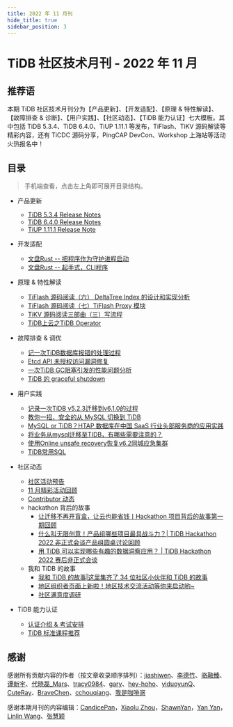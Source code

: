 ```yaml
---
title: 2022 年 11 月刊
hide_title: true
sidebar_position: 3
---
```


# TiDB 社区技术月刊 - 2022 年 11 月

## 推荐语

本期 TiDB 社区技术月刊分为【产品更新】、【开发适配】、【原理 & 特性解读】、【故障排查 & 诊断】、【用户实践】、【社区动态】、【TiDB 能力认证】七大模板。其中包括 TiDB 5.3.4、TiDB 6.4.0、TiUP 1.11.1 等发布，TiFlash、TiKV 源码解读等精彩内容，还有 TiCDC 源码分享，PingCAP DevCon、Workshop 上海站等活动火热报名中！

## 目录

> 手机端查看，点击左上角即可展开目录结构。

- 产品更新
  - [TiDB 5.3.4 Release Notes](1-update/1-tidb-5-3-4.md)
  - [TiDB 6.4.0 Release Notes](1-update/2-tidb-6-4-0.md)
  - [TiUP 1.11.1 Release Note](1-update/3-tiup-1-11-1.md)

- 开发适配
  - [文盘Rust -- 把程序作为守护进程启动](2-development/1-rust-program-daemon-start.md)
  - [文盘Rust -- 起手式，CLI程序](2-development/2-rust-cli.md)

- 原理 & 特性解读
  - [TiFlash 源码阅读（六） DeltaTree Index 的设计和实现分析](3-feature-indepth/1-tiflash-3-deltatree-index.md)
  - [TiFlash 源码阅读（七）TiFlash Proxy 模块](3-feature-indepth/2-tiflash-4-proxy.md)
  - [TiKV 源码阅读三部曲（三）写流程](3-feature-indepth/3-tikv-code-three.md)
  - [TiDB上云之TiDB Operator](3-feature-indepth/4-tidb-cloud-operator.md)

- 故障排查 & 调优 
  - [记一次TiDB数据库报错的处理过程](4-trouble-shooting/1-tidb-db-report-an-error-treat.md)
  - [Etcd API 未授权访问漏洞修复](4-trouble-shooting/2-etcd-api-bug-fixed.md)
  - [ 一次TiDB GC阻塞引发的性能问题分析](4-trouble-shooting/3-tidb-gc-block.md)
  - [TiDB 的 graceful shutdown](4-trouble-shooting/4-tidb-graceful-shutdown.md)

- 用户实践
  - [记录一次TiDB v5.2.3迁移到v6.1.0的过程](5-usercase/1-tidb-5-3-2-6-1-0.md)
  - [教你一招，安全的从 MySQL 切换到 TiDB](5-usercase/2-mysql-to-tidb.md)
  - [MySQL or TiDB？HTAP 数据库在中国 SaaS 行业头部服务商的应用实践](5-usercase/3-tidb-or-mysql-htap-saas-practice.md)
  - [将业务从mysql迁移至TIDB，有哪些需要注意的？](5-usercase/4-mysql-to-tidb-matters.md)
  - [使用Online unsafe recovery恢复v6.2同城应急集群](5-usercase/5-online-unsafe-recovery-6-2.md)
  - [TiDB常用SQL](5-usercase/6-tidb-comment-sql.md)

- 社区动态
  - [社区活动预告](6-community-news/1-upcoming-events.md)
  - [11 月精彩活动回顾](6-community-news/2-event-summary.md)
  - [Contributor 动态](6-community-news/4-contributors.md)
  - hackathon 背后的故事
    - [让迁移不再开盲盒，让云也能省钱丨Hackathon 项目背后的故事第一期回顾](6-community-news/5-hackathon-2022-story/1-hackathon-2022-story-1-cloud.md)
    - [什么叫无限创意！产品组哪些项目最具战斗力？| TiDB Hackathon 2022 非正式会谈产品组圆桌讨论回顾](6-community-news/5-hackathon-2022-story/2-hackathon-2022-story-2.md)
    - [用 TiDB 可以实现哪些有趣的数据洞察应用？ | TiDB Hackathon 2022 赛后非正式会谈](6-community-news/5-hackathon-2022-story/3-hackathon-2022-story-3.md)
  - 我和 TiDB 的故事
    - [我和 TiDB 的故事|这里集齐了 34 位社区小伙伴和 TiDB 的故事](6-community-news/6-tidb-story/1-tidb-community-story.md)
    - [地区组织者页面上新啦！地区技术交流活动等你来启动哟~ ](6-community-news/6-tidb-story/2-tidb-regional-meetup.md)
    - [社区满意度调研](6-community-news/6-tidb-story/3-tidb-community-survey.md)

- TiDB 能力认证
  - [认证介绍 & 考试安排](7-tidb-certification/1-pcta-pctp.md)
  - [TiDB 标准课程推荐](7-tidb-certification/2-tidb-course.md)

## 感谢

感谢所有贡献内容的作者（按文章收录顺序排列）：[jiashiwen](https://tidb.net/u/jiashiwen/answer)、[李德竹](https://github.com/lidezhu)、[骆融臻](https://github.com/CalvinNeo)、[谭新宇](https://github.com/OneSizeFitsQuorum)、[代晓磊_Mars](https://tidb.net/u/%E4%BB%A3%E6%99%93%E7%A3%8A_Mars/answer)、[tracy0984](https://tidb.net/u/tracy0984/answer)、[gary](https://tidb.net/u/gary/answer)、[hey-hoho](https://tidb.net/u/hey-hoho/answer)、[yiduoyunQ](https://tidb.net/u/yiduoyunQ/answer)、[CuteRay](https://tidb.net/u/CuteRay/answer)、[BraveChen](https://tidb.net/u/BraveChen/answer)、[cchouqiang](https://tidb.net/u/cchouqiang/answer)、[我是咖啡哥](https://tidb.net/u/%E6%88%91%E6%98%AF%E5%92%96%E5%95%A1%E5%93%A5/answer)

感谢本期月刊的内容编辑：[CandicePan](https://github.com/Candicepan)，[Xiaolu Zhou](https://github.com/luzizhuo)，[ShawnYan](https://tidb.net/u/ShawnYan/post/all)，[Yan Yan](https://tidb.net/u/YY-ha/answer)，[Linlin Wang](https://github.com/Soline324)、[张慧颖](https://tidb.net/u/hazelll/answer)
